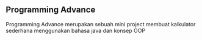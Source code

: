 ## Programming Advance
<p>
    Programming Advance merupakan sebuah mini project membuat kalkulator sederhana menggunakan bahasa java dan konsep OOP 
</p>



